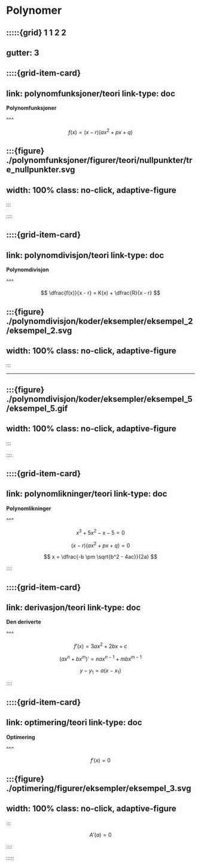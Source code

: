 # Polynomer

:::::{grid} 1 1 2 2
---
gutter: 3
---

::::{grid-item-card}
---
link: polynomfunksjoner/teori
link-type: doc
---
**Polynomfunksjoner**

^^^

$$
f(x) = (x - r)(ax^2 + px + q)
$$

:::{figure} ./polynomfunksjoner/figurer/teori/nullpunkter/tre_nullpunkter.svg
---
width: 100%
class: no-click, adaptive-figure
---
:::


::::


::::{grid-item-card}
---
link: polynomdivisjon/teori
link-type: doc
---
**Polynomdivisjon**

^^^

$$
\dfrac{f(x)}{x - r} = K(x) + \dfrac{R}{x - r}
$$

:::{figure} ./polynomdivisjon/koder/eksempler/eksempel_2/eksempel_2.svg
---
width: 100%
class: no-click, adaptive-figure
---
:::

---

:::{figure} ./polynomdivisjon/koder/eksempler/eksempel_5/eksempel_5.gif
---
width: 100%
class: no-click, adaptive-figure
---
:::



::::


::::{grid-item-card}
---
link: polynomlikninger/teori
link-type: doc
---
**Polynomlikninger**

^^^

$$
x^3 + 5x^2 - x - 5 = 0
$$


$$
(x - r)(ax^2 + px + q) = 0
$$


$$
x = \dfrac{-b \pm \sqrt{b^2 - 4ac}}{2a}
$$

::::


::::{grid-item-card}
---
link: derivasjon/teori
link-type: doc
---
**Den deriverte**

^^^

$$
f'(x) = 3ax^2 + 2bx + c
$$

$$
(ax^n + bx^m)' = nax^{n-1} + mbx^{m-1}
$$

$$
y - y_1 = a(x - x_1)
$$

::::


::::{grid-item-card}
---
link: optimering/teori
link-type: doc
---
**Optimering**

^^^

$$
f'(x) = 0
$$

:::{figure} ./optimering/figurer/eksempler/eksempel_3.svg
---
width: 100%
class: no-click, adaptive-figure
---
:::

$$
A'(a) = 0
$$

::::


:::::











